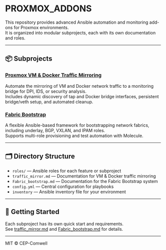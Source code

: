 # PROXMOX_ADDONS

This repository provides advanced Ansible automation and monitoring add-ons for Proxmox environments.  
It is organized into modular subprojects, each with its own documentation and roles.

---

## 📦 Subprojects

### [Proxmox VM & Docker Traffic Mirroring](traffic_mirror.md)
Automate the mirroring of VM and Docker network traffic to a monitoring bridge for DPI, IDS, or security analysis.  
Includes dynamic discovery of tap and Docker bridge interfaces, persistent bridge/veth setup, and automated cleanup.

### [Fabric Bootstrap](Fabric_bootstrap.md)
A flexible Ansible-based framework for bootstrapping network fabrics, including underlay, BGP, VXLAN, and IPAM roles.  
Supports multi-role provisioning and test automation with Molecule.

---

## 🗂 Directory Structure

- `roles/` — Ansible roles for each feature or subproject
- `traffic_mirror.md` — Documentation for VM & Docker traffic mirroring
- `Fabric_bootstrap.md` — Documentation for the Fabric Bootstrap system
- `config.yml` — Central configuration for playbooks
- `inventory` — Ansible inventory file for your environment

---

## 🚀 Getting Started

Each subproject has its own quick start and requirements.  
See [traffic_mirror.md](traffic_mirror.md) and [Fabric_bootstrap.md](Fabric_bootstrap.md) for details.

---

MIT © CEP-Comwell


